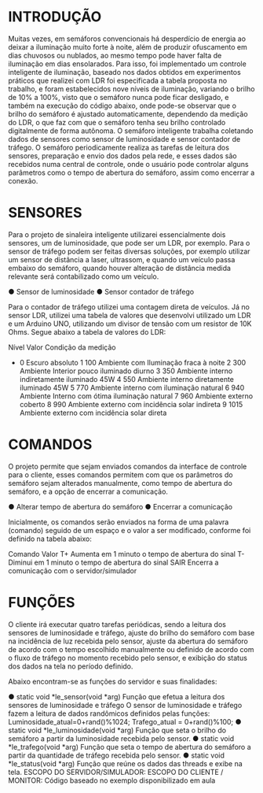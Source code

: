# INTRODUÇÃO

Muitas vezes, em semáforos convencionais há desperdício de energia ao deixar a iluminação muito forte à noite, além de produzir ofuscamento em dias chuvosos ou nublados, ao mesmo tempo pode haver falta de iluminação em dias ensolarados. Para isso, foi implementado um controle inteligente de iluminação, baseado nos dados obtidos em experimentos práticos que realizei com LDR foi especificada a tabela proposta no trabalho, e foram estabelecidos nove níveis de iluminação, variando o brilho de 10% a 100%, visto que o semáforo nunca pode ficar desligado, e também na execução do código abaixo, onde pode-se observar que o brilho do semáforo é ajustado automaticamente, dependendo da medição do LDR, o que faz com que o semáforo tenha seu brilho controlado digitalmente de forma autônoma. O semáforo inteligente trabalha coletando dados de sensores como sensor de luminosidade e sensor contador de tráfego. O semáforo periodicamente realiza as tarefas de leitura dos sensores, preparação e envio dos dados pela rede, e esses dados são recebidos numa central de controle, onde o usuário pode controlar alguns parâmetros como o tempo de abertura do semáforo, assim como encerrar a conexão.

# SENSORES

Para o projeto de sinaleira inteligente utilizarei essencialmente dois sensores, um de luminosidade, que pode ser um LDR, por exemplo. Para o sensor de tráfego podem ser feitas diversas soluções, por exemplo utilizar um sensor de distância a laser, ultrassom, e quando um veículo passa embaixo do semáforo, quando houver alteração de distância medida relevante será contabilizado como um veículo.

● Sensor de luminosidade
● Sensor contador de tráfego

Para o contador de tráfego utilizei uma contagem direta de veículos. Já no sensor LDR, utilizei uma tabela de valores que desenvolvi utilizado um LDR e um Arduino UNO, utilizando um divisor de tensão com um resistor de 10K Ohms. Segue abaixo a tabela de valores do LDR:

Nível Valor Condição da medição
- 0 Escuro absoluto
1 100 Ambiente com Iluminação fraca à noite
2 300 Ambiente Interior pouco iluminado diurno
3 350 Ambiente interno indiretamente iluminado 45W
4 550 Ambiente interno diretamente iluminado 45W
5 770 Ambiente interno com iluminação natural
6 940 Ambiente Interno com ótima iluminação natural
7 960 Ambiente externo coberto
8 990 Ambiente externo com incidência solar indireta
9 1015 Ambiente externo com incidência solar direta


# COMANDOS

O projeto permite que sejam enviados comandos da interface de controle para o cliente, esses comandos permitem com que os parâmetros do semáforo sejam alterados manualmente, como tempo de abertura do semáforo, e a opção de encerrar a comunicação.

● Alterar tempo de abertura do semáforo
● Encerrar a comunicação

Inicialmente, os comandos serão enviados na forma de uma palavra (comando)
seguido de um espaço e o valor a ser modificado, conforme foi definido na tabela abaixo:

Comando Valor
T+ Aumenta em 1 minuto o tempo de abertura do sinal
T- Diminui em 1 minuto o tempo de abertura do sinal
SAIR Encerra a comunicação com o servidor/simulador


# FUNÇÕES

O cliente irá executar quatro tarefas periódicas, sendo a leitura dos sensores de luminosidade e tráfego, ajuste do brilho do semáforo com base na incidência de luz recebida pelo sensor, ajuste da abertura do semáforo de acordo com o tempo escolhido manualmente ou definido de acordo com o fluxo de tráfego no momento recebido pelo sensor, e exibição do status dos dados na tela no período definido.

Abaixo encontram-se as funções do servidor e suas finalidades:

● static void *le_sensor(void *arg)
Função que efetua a leitura dos sensores de luminosidade e tráfego
O sensor de luminosidade e tráfego
fazem a leitura de dados randômicos
definidos pelas funções:
Luminosidade_atual=0+rand()%1024;
Trafego_atual = 0+rand()%100;
● static void *le_luminosidade(void *arg)
Função que seta o brilho do semáforo a partir da luminosidade recebida pelo sensor.
● static void *le_trafego(void *arg)
Função que seta o tempo de abertura do semáforo a partir da quantidade de tráfego
recebida pelo sensor.
● static void *le_status(void *arg)
Função que reúne os dados das threads e exibe na tela.
ESCOPO DO SERVIDOR/SIMULADOR:
ESCOPO DO CLIENTE / MONITOR:
Código baseado no exemplo disponibilizado em aula
